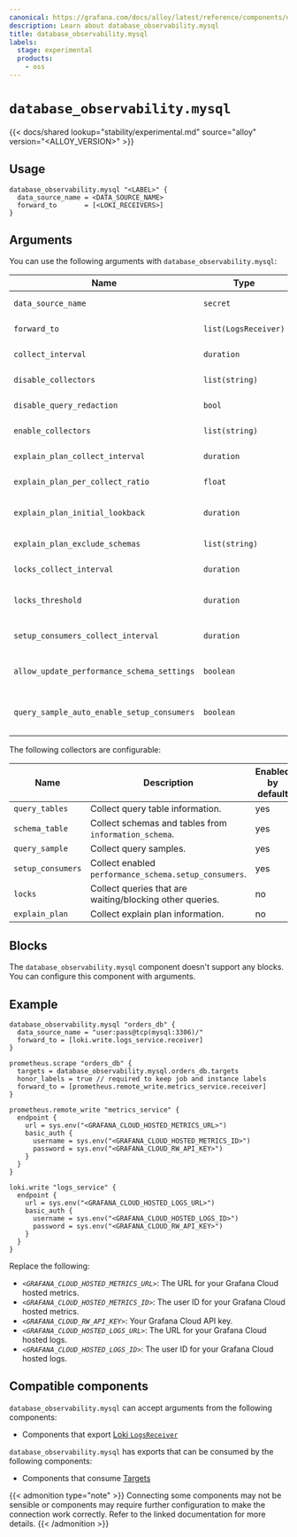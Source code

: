 ```yaml
---
canonical: https://grafana.com/docs/alloy/latest/reference/components/database_observability.mysql/
description: Learn about database_observability.mysql
title: database_observability.mysql
labels:
  stage: experimental
  products:
    - oss
---
```


# `database_observability.mysql`

{{< docs/shared lookup="stability/experimental.md" source="alloy" version="<ALLOY_VERSION>" >}}

## Usage

```alloy
database_observability.mysql "<LABEL>" {
  data_source_name = <DATA_SOURCE_NAME>
  forward_to       = [<LOKI_RECEIVERS>]
}
```

## Arguments

You can use the following arguments with `database_observability.mysql`:

| Name                               | Type                 | Description                                                                                    | Default | Required |
|------------------------------------|----------------------|------------------------------------------------------------------------------------------------|---------|----------|
| `data_source_name`                 | `secret`             | [Data Source Name][] for the MySQL server to connect to.                                       |         | yes      |
| `forward_to`                       | `list(LogsReceiver)` | Where to forward log entries after processing.                                                 |         | yes      |
| `collect_interval`                 | `duration`           | How frequently to collect information from database.                                           | `"1m"`  | no       |
| `disable_collectors`               | `list(string)`       | A list of collectors to disable from the default set.                                          |         | no       |
| `disable_query_redaction`          | `bool`               | Collect unredacted SQL query text including parameters.                                        | `false` | no       |
| `enable_collectors`                | `list(string)`       | A list of collectors to enable on top of the default set.                                      |         | no       |
| `explain_plan_collect_interval`    | `duration`           | How frequently to collect explain plan information from database.                              | `"1m"`  | no       |
| `explain_plan_per_collect_ratio`   | `float`              | Ratio of explain plan queries to collect per collect interval.                                 | `1.0`   | no       |
| `explain_plan_initial_lookback`    | `duration`           | How far back to look for explain plan queries on the first collection interval.                | `"24h"` | no       |
| `explain_plan_exclude_schemas`     | `list(string)`       | List of schemas to exclude from explain plan collection.                                       |         | no       |
| `locks_collect_interval`           | `duration`           | How frequently to collect locks information from database.                                     | `"30s"` | no       |
| `locks_threshold`                  | `duration`           | Threshold for locks to be considered slow. If a lock exceeds this duration, it will be logged. | `"1s"`  | no       |
| `setup_consumers_collect_interval` | `duration`           | How frequently to collect `performance_schema.setup_consumers` information from the database.    | `"1h"`  | no       |
| `allow_update_performance_schema_settings` | `boolean`     | Whether to allow updates to `performance_schema` settings in any collector. | `false` | no |
| `query_sample_auto_enable_setup_consumers` | `boolean`     | Whether to allow the `query_sample` collector to enable some specific `performance_schema.setup_consumers` settings. | `false` | no |

The following collectors are configurable:

| Name              | Description                                              | Enabled by default |
|-------------------|----------------------------------------------------------|--------------------|
| `query_tables`    | Collect query table information.                         | yes                |
| `schema_table`    | Collect schemas and tables from `information_schema`.    | yes                |
| `query_sample`    | Collect query samples.                                   | yes                |
| `setup_consumers` | Collect enabled `performance_schema.setup_consumers`.    | yes                |
| `locks`           | Collect queries that are waiting/blocking other queries. | no                 |
| `explain_plan`    | Collect explain plan information.                        | no                 |

## Blocks

The `database_observability.mysql` component doesn't support any blocks. You can configure this component with arguments.

## Example

```alloy
database_observability.mysql "orders_db" {
  data_source_name = "user:pass@tcp(mysql:3306)/"
  forward_to = [loki.write.logs_service.receiver]
}

prometheus.scrape "orders_db" {
  targets = database_observability.mysql.orders_db.targets
  honor_labels = true // required to keep job and instance labels
  forward_to = [prometheus.remote_write.metrics_service.receiver]
}

prometheus.remote_write "metrics_service" {
  endpoint {
    url = sys.env("<GRAFANA_CLOUD_HOSTED_METRICS_URL>")
    basic_auth {
      username = sys.env("<GRAFANA_CLOUD_HOSTED_METRICS_ID>")
      password = sys.env("<GRAFANA_CLOUD_RW_API_KEY>")
    }
  }
}

loki.write "logs_service" {
  endpoint {
    url = sys.env("<GRAFANA_CLOUD_HOSTED_LOGS_URL>")
    basic_auth {
      username = sys.env("<GRAFANA_CLOUD_HOSTED_LOGS_ID>")
      password = sys.env("<GRAFANA_CLOUD_RW_API_KEY>")
    }
  }
}
```

Replace the following:

* _`<GRAFANA_CLOUD_HOSTED_METRICS_URL>`_: The URL for your Grafana Cloud hosted metrics.
* _`<GRAFANA_CLOUD_HOSTED_METRICS_ID>`_: The user ID for your Grafana Cloud hosted metrics.
* _`<GRAFANA_CLOUD_RW_API_KEY>`_: Your Grafana Cloud API key.
* _`<GRAFANA_CLOUD_HOSTED_LOGS_URL>`_: The URL for your Grafana Cloud hosted logs.
* _`<GRAFANA_CLOUD_HOSTED_LOGS_ID>`_: The user ID for your Grafana Cloud hosted logs.

[Data Source Name]: https://github.com/go-sql-driver/mysql#dsn-data-source-name

<!-- START GENERATED COMPATIBLE COMPONENTS -->

## Compatible components

`database_observability.mysql` can accept arguments from the following components:

- Components that export [Loki `LogsReceiver`](../../../compatibility/#loki-logsreceiver-exporters)

`database_observability.mysql` has exports that can be consumed by the following components:

- Components that consume [Targets](../../../compatibility/#targets-consumers)

{{< admonition type="note" >}}
Connecting some components may not be sensible or components may require further configuration to make the connection work correctly.
Refer to the linked documentation for more details.
{{< /admonition >}}

<!-- END GENERATED COMPATIBLE COMPONENTS -->
